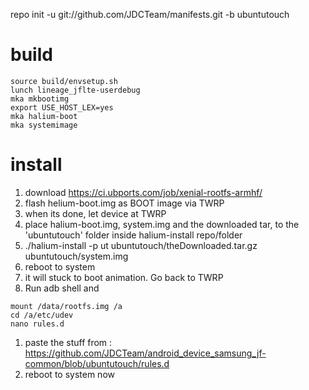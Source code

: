 repo init -u git://github.com/JDCTeam/manifests.git -b ubuntutouch


# build
```
source build/envsetup.sh
lunch lineage_jflte-userdebug
mka mkbootimg
export USE_HOST_LEX=yes
mka halium-boot
mka systemimage
```

# install 
1. download https://ci.ubports.com/job/xenial-rootfs-armhf/
2. flash helium-boot.img as BOOT image via TWRP
3. when its done, let device at TWRP
4. place halium-boot.img, system.img and the downloaded tar, to the 'ubuntutouch' folder inside halium-install repo/folder
5. ./halium-install -p ut ubuntutouch/theDownloaded.tar.gz ubuntutouch/system.img
6. reboot to system
7. it will stuck to boot animation. Go back to TWRP
8. Run adb shell and 

```
mount /data/rootfs.img /a
cd /a/etc/udev
nano rules.d
```
1. paste the stuff from : https://github.com/JDCTeam/android_device_samsung_jf-common/blob/ubuntutouch/rules.d
2. reboot to system now
